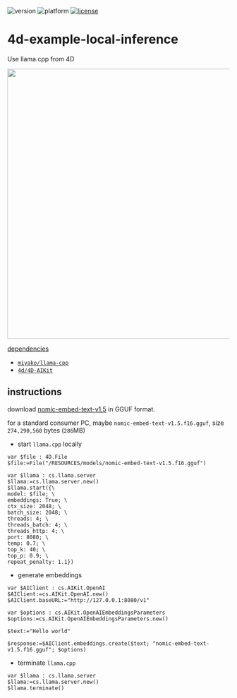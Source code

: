 ![version](https://img.shields.io/badge/version-21%2B-3B69E9)
![platform](https://img.shields.io/static/v1?label=platform&message=mac-intel%20|%20mac-arm%20|%20win-64&color=blue)
[![license](https://img.shields.io/github/license/miyako/4d-example-local-inference)](LICENSE)

# 4d-example-local-inference
Use llama.cpp from 4D

 <img width="912" height="612" alt="" src="https://github.com/user-attachments/assets/857d8f4b-c41e-4c1d-8b02-36c611becc43" />

[dependencies](https://github.com/miyako/4d-example-local-inference/blob/main/local-inference/Project/Sources/dependencies.json)

* [`miyako/llama-cpp`](https://github.com/miyako/llama-cpp)
* [`4d/4D-AIKit`](https://github.com/4d/4D-AIKit)
 
## instructions

download [nomic-embed-text-v1.5](https://huggingface.co/nomic-ai/nomic-embed-text-v1.5-GGUF) in GGUF format.

for a standard consumer PC, maybe `nomic-embed-text-v1.5.f16.gguf`, size `274,290,560` bytes (`286`MB)

* start `llama.cpp` locally

```4d
var $file : 4D.File
$file:=File("/RESOURCES/models/nomic-embed-text-v1.5.f16.gguf")

var $llama : cs.llama.server
$llama:=cs.llama.server.new()
$llama.start({\
model: $file; \
embeddings: True; \
ctx_size: 2048; \
batch_size: 2048; \
threads: 4; \
threads_batch: 4; \
threads_http: 4; \
port: 8080; \
temp: 0.7; \
top_k: 40; \
top_p: 0.9; \
repeat_penalty: 1.1})
```

* generate embeddings

```4d
var $AIClient : cs.AIKit.OpenAI
$AIClient:=cs.AIKit.OpenAI.new()
$AIClient.baseURL:="http://127.0.0.1:8080/v1"

var $options : cs.AIKit.OpenAIEmbeddingsParameters
$options:=cs.AIKit.OpenAIEmbeddingsParameters.new()

$text:="Hello world"

$response:=$AIClient.embeddings.create($text; "nomic-embed-text-v1.5.f16.gguf"; $options)
```

* terminate `llama.cpp`

```4d
var $llama : cs.llama.server
$llama:=cs.llama.server.new()
$llama.terminate()
``` 
